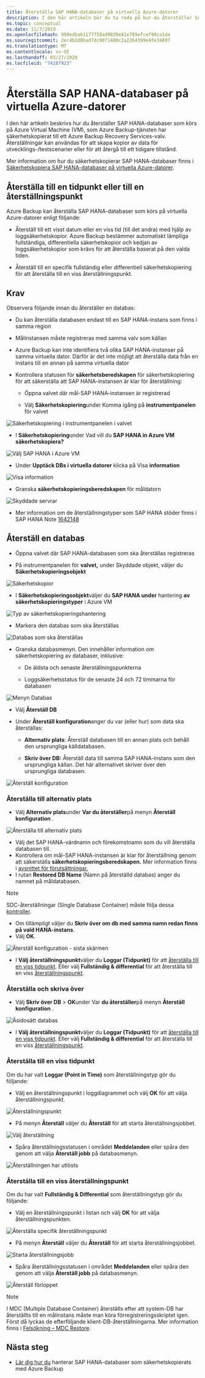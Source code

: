 ```yaml
---
title: Återställa SAP HANA-databaser på virtuella Azure-datorer
description: I den här artikeln bör du ta reda på hur du återställer SAP HANA-databaser som körs på Virtuella Azure-datorer.
ms.topic: conceptual
ms.date: 11/7/2019
ms.openlocfilehash: 999edba61177758ad9039e81e789efcef99ca1de
ms.sourcegitcommit: 2ec4b3d0bad7dc0071400c2a2264399e4fe34897
ms.translationtype: MT
ms.contentlocale: sv-SE
ms.lasthandoff: 03/27/2020
ms.locfileid: "74287923"
---
```

# <a name="restore-sap-hana-databases-on-azure-vms"></a>Återställa SAP HANA-databaser på virtuella Azure-datorer

I den här artikeln beskrivs hur du återställer SAP HANA-databaser som körs på Azure Virtual Machine (VM), som Azure Backup-tjänsten har säkerhetskopierat till ett Azure Backup Recovery Services-valv. Återställningar kan användas för att skapa kopior av data för utvecklings-/testscenarier eller för att återgå till ett tidigare tillstånd.

Mer information om hur du säkerhetskopierar SAP HANA-databaser finns i [Säkerhetskopiera SAP HANA-databaser på virtuella Azure-datorer](https://docs.microsoft.com/azure/backup/backup-azure-sap-hana-database).

## <a name="restore-to-a-point-in-time-or-to-a-recovery-point"></a>Återställa till en tidpunkt eller till en återställningspunkt

Azure Backup kan återställa SAP HANA-databaser som körs på virtuella Azure-datorer enligt följande:

* Återställ till ett visst datum eller en viss tid (till det andra) med hjälp av loggsäkerhetskopior. Azure Backup bestämmer automatiskt lämpliga fullständiga, differentiella säkerhetskopior och kedjan av loggsäkerhetskopior som krävs för att återställa baserat på den valda tiden.

* Återställ till en specifik fullständig eller differentiell säkerhetskopiering för att återställa till en viss återställningspunkt.

## <a name="prerequisites"></a>Krav

Observera följande innan du återställer en databas:

* Du kan återställa databasen endast till en SAP HANA-instans som finns i samma region

* Målinstansen måste registreras med samma valv som källan

* Azure Backup kan inte identifiera två olika SAP HANA-instanser på samma virtuella dator. Därför är det inte möjligt att återställa data från en instans till en annan på samma virtuella dator

* Kontrollera statusen för **säkerhetsberedskapen** för säkerhetskopiering för att säkerställa att SAP HANA-instansen är klar för återställning:

  * Öppna valvet där mål-SAP HANA-instansen är registrerad

  * Välj **Säkerhetskopiering**under Komma igång på **instrumentpanelen** för valvet

![Säkerhetskopiering i instrumentpanelen i valvet](media/sap-hana-db-restore/getting-started-backup.png)

* I **Säkerhetskopiering**under Vad vill du **SAP HANA in Azure VM** **säkerhetskopiera?**

![Välj SAP HANA i Azure VM](media/sap-hana-db-restore/sap-hana-backup.png)

* Under **Upptäck DBs i virtuella datorer** klicka på Visa **information**

![Visa information](media/sap-hana-db-restore/view-details.png)

* Granska **säkerhetskopieringsberedskapen** för måldatorn

![Skyddade servrar](media/sap-hana-db-restore/protected-servers.png)

* Mer information om de återställningstyper som SAP HANA stöder finns i SAP HANA Note [1642148](https://launchpad.support.sap.com/#/notes/1642148)

## <a name="restore-a-database"></a>Återställ en databas

* Öppna valvet där SAP HANA-databasen som ska återställas registreras

* På instrumentpanelen för **valvet,** under Skyddade objekt, väljer du **Säkerhetskopieringsobjekt**

![Säkerhetskopior](media/sap-hana-db-restore/backup-items.png)

* I **Säkerhetskopieringsobjekt**väljer du **SAP HANA under** hantering **av säkerhetskopieringstyper** i Azure VM

![Typ av säkerhetskopieringshantering](media/sap-hana-db-restore/backup-management-type.png)

* Markera den databas som ska återställas

 ![Databas som ska återställas](media/sap-hana-db-restore/database-to-restore.png)

* Granska databasmenyn. Den innehåller information om säkerhetskopiering av databaser, inklusive:

  * De äldsta och senaste återställningspunkterna

  * Loggsäkerhetsstatus för de senaste 24 och 72 timmarna för databasen

![Menyn Databas](media/sap-hana-db-restore/database-menu.png)

* Välj **Återställ DB**

* Under **Återställ konfiguration**anger du var (eller hur) som data ska återställas:

  * **Alternativ plats**: Återställ databasen till en annan plats och behåll den ursprungliga källdatabasen.

  * **Skriv över DB:** Återställ data till samma SAP HANA-instans som den ursprungliga källan. Det här alternativet skriver över den ursprungliga databasen.

![Återställ konfiguration](media/sap-hana-db-restore/restore-configuration.png)

### <a name="restore-to-alternate-location"></a>Återställa till alternativ plats

* Välj **Alternativ plats**under **Var du återställer**på menyn **Återställ konfiguration** .

![Återställa till alternativ plats](media/sap-hana-db-restore/restore-alternate-location.png)

* Välj det SAP HANA-värdnamn och förekomstnamn som du vill återställa databasen till.
* Kontrollera om mål-SAP HANA-instansen är klar för återställning genom att säkerställa **säkerhetskopieringsberedskapen.** Mer information finns i [avsnittet för förutsättningar.](#prerequisites)
* I rutan **Restored DB Name** (Namn på återställd databas) anger du namnet på måldatabasen.

> [!NOTE]
> SDC-återställningar (Single Database Container) måste följa dessa [kontroller](backup-azure-sap-hana-database-troubleshoot.md#single-container-database-sdc-restore).

* Om tillämpligt väljer du **Skriv över om db med samma namn redan finns på vald HANA-instans**.
* Välj **OK**.

![Återställ konfiguration - sista skärmen](media/sap-hana-db-restore/restore-configuration-last.png)

* I **Välj återställningspunkt**väljer du **Loggar (Tidpunkt)** för att [återställa till en viss tidpunkt](#restore-to-a-specific-point-in-time). Eller välj **Fullständig & differential** för att återställa till en viss [återställningspunkt](#restore-to-a-specific-recovery-point).

### <a name="restore-and-overwrite"></a>Återställa och skriva över

* Välj **Skriv över DB** > **OK**under Var **du återställer**på menyn **Återställ konfiguration** .

![Åsidosätt databas](media/sap-hana-db-restore/overwrite-db.png)

* I **Välj återställningspunkt**väljer du **Loggar (Tidpunkt)** för att [återställa till en viss tidpunkt](#restore-to-a-specific-point-in-time). Eller välj **Fullständig & differential** för att återställa till en viss [återställningspunkt](#restore-to-a-specific-recovery-point).

### <a name="restore-to-a-specific-point-in-time"></a>Återställa till en viss tidpunkt

Om du har valt **Loggar (Point in Time)** som återställningstyp gör du följande:

* Välj en återställningspunkt i loggdiagrammet och välj **OK** för att välja återställningspunkt.

![Återställningspunkt](media/sap-hana-db-restore/restore-point.png)

* På menyn **Återställ** väljer du **Återställ** för att starta återställningsjobbet.

![Välj återställning](media/sap-hana-db-restore/restore-restore.png)

* Spåra återställningsstatusen i området **Meddelanden** eller spåra den genom att välja **Återställ jobb** på databasmenyn.

![Återställningen har utlösts](media/sap-hana-db-restore/restore-triggered.png)

### <a name="restore-to-a-specific-recovery-point"></a>Återställa till en viss återställningspunkt

Om du har valt **Fullständig & Differential** som återställningstyp gör du följande:

* Välj en återställningspunkt i listan och välj **OK** för att välja återställningspunkten.

![Återställa specifik återställningspunkt](media/sap-hana-db-restore/specific-recovery-point.png)

* På menyn **Återställ** väljer du **Återställ** för att starta återställningsjobbet.

![Starta återställningsjobb](media/sap-hana-db-restore/restore-specific.png)

* Spåra återställningsstatusen i området **Meddelanden** eller spåra den genom att välja **Återställ jobb** på databasmenyn.

![Återställ förloppet](media/sap-hana-db-restore/restore-progress.png)

> [!NOTE]
> I MDC (Multiple Database Container) återställs efter att system-DB har återställts till en målinstans måste man köra förregistreringsskriptet igen. Först då lyckas de efterföljande klient-DB-återställningarna. Mer information finns i [Felsökning – MDC Restore](backup-azure-sap-hana-database-troubleshoot.md#multiple-container-database-mdc-restore).

## <a name="next-steps"></a>Nästa steg

* [Lär dig hur du](sap-hana-db-manage.md) hanterar SAP HANA-databaser som säkerhetskopierats med Azure Backup
